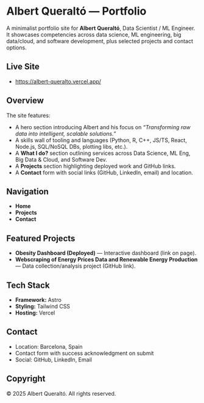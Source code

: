# Albert Queraltó — Portfolio

A minimalist portfolio site for **Albert Queraltó**, Data Scientist / ML Engineer. It showcases competencies across data science, ML engineering, big data/cloud, and software development, plus selected projects and contact options.

## Live Site
- https://albert-queralto.vercel.app/

## Overview
The site features:
- A hero section introducing Albert and his focus on *“Transforming raw data into intelligent, scalable solutions.”*
- A skills wall of tooling and languages (Python, R, C++, JS/TS, React, Node.js, SQL/NoSQL DBs, plotting libs, etc.).
- A **What I do?** section outlining services across Data Science, ML Eng, Big Data & Cloud, and Software Dev.
- A **Projects** section highlighting deployed work and GitHub links.
- A **Contact** form with social links (GitHub, LinkedIn, email) and location.

## Navigation
- **Home**
- **Projects**
- **Contact**

## Featured Projects
- **Obesity Dashboard (Deployed)** — Interactive dashboard (link on page).
- **Webscraping of Energy Prices Data and Renewable Energy Production** — Data collection/analysis project (GitHub link).

## Tech Stack
- **Framework:** Astro  
- **Styling:** Tailwind CSS  
- **Hosting:** Vercel  

## Contact
- Location: Barcelona, Spain  
- Contact form with success acknowledgment on submit  
- Social: GitHub, LinkedIn, Email

## Copyright
© 2025 Albert Queraltó. All rights reserved.

